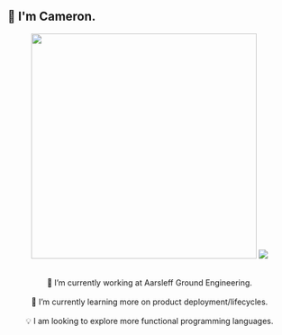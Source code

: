 <h2>👋 I'm Cameron.</h2>

<div align="center">
  <img src="https://github-readme-stats.vercel.app/api?username=camcoles&show_icons=true&theme=github_dark&hide_border=true" width="400">
  <img src="https://github-readme-stats.vercel.app/api/top-langs/?username=camcoles&langs_count=4&theme=github_dark&hide_border=true">
</div>

<div align="center">
  <p>
    <br/>
    <a>🔭 I’m currently working at Aarsleff Ground Engineering.</a>
    <br/>
    <br/>
    <a>🌱 I’m currently learning more on product deployment/lifecycles.</a>
    <br/>
    <br/>
    <a>💡 I am looking to explore more functional programming languages.</a>
  </p>
</div>
